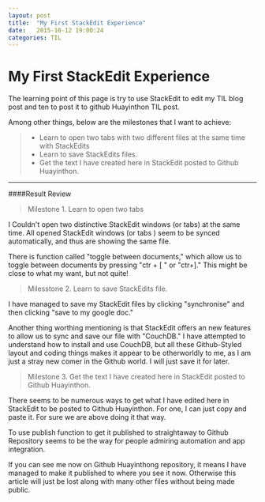 ```yaml
---
layout: post
title:  "My First StackEdit Experience"
date:   2015-10-12 19:00:24
categories: TIL
---
```




My First StackEdit Experience
====
 The learning point of this page is try to use StackEdit to edit my TIL blog post and ten to post it to github Huayinthon TIL post.

Among other things, below are the milestones that I want to achieve:   
> - Learn to open two tabs with two different files at the same time with StackEdits 
> - Learn to save StackEdits files. 
> - Get the text I have created here in StackEdit posted to Github Huayinthon. 

---

####Result Review 


>Milestone 1.
Learn to open two tabs

I Couldn't open two distinctive StackEdit windows (or tabs) at the same time. All opened StackEdit windows (or tabs ) seem to be synced automatically, and thus are showing the same file. 

There is function called "toggle between documents," which allow us to toggle between documents by pressing "ctr + [ " or "ctr+]." This might be close to what my want, but not quite!    

>Milesstone 2. 
>Learn to save StackEdits file. 

I have managed to save my StackEdit files by clicking "synchronise" and then clicking "save to my google doc."

Another thing worthing mentioning is that StackEdit offers an new features to allow us to sync and save our file with  "CouchDB."  I have attempted to understand how to install and use CouchDB, but all these Github-Styled layout and coding things makes it appear to be otherworldly to me, as I am just a stray new comer in the Github world. I will just save it for later. 

>Milestone 3. 
>Get the text I have created here in StackEdit posted to Github Huayinthon. 

There seems to be numerous ways to get what I have edited here in StackEdit to be posted to Github Huayinthon. For one, I can just copy and paste it. For sure we are above doing it that way.

To use publish function to get it published to straightaway to Github Repository seems to be the way for people admiring automation and app integration. 

If you can see me now on Github Huayinthong repository, it means I have managed to make it published to where you see it now. Otherwise this article will just be lost along with many other files without being made public.   
